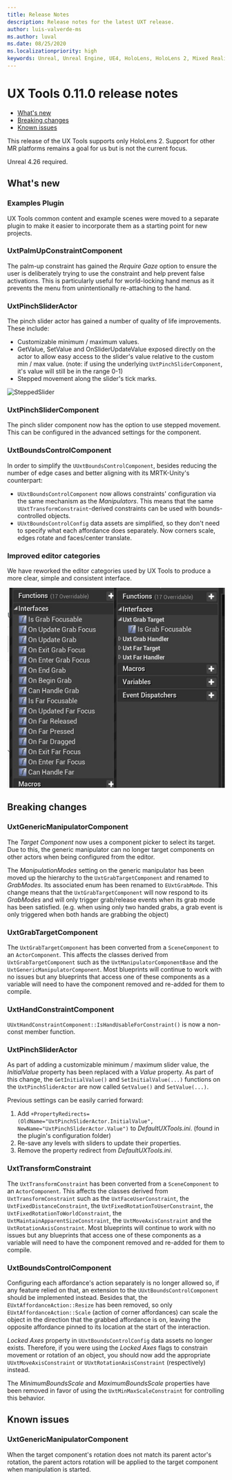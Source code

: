 ```yaml
---
title: Release Notes
description: Release notes for the latest UXT release.
author: luis-valverde-ms
ms.author: luval
ms.date: 08/25/2020
ms.localizationpriority: high
keywords: Unreal, Unreal Engine, UE4, HoloLens, HoloLens 2, Mixed Reality, development, MRTK, UXT, UX Tools, release notes
---
```


# UX Tools 0.11.0 release notes

- [What's new](#whats-new)
- [Breaking changes](#breaking-changes)
- [Known issues](#known-issues)

This release of the UX Tools supports only HoloLens 2. Support for other MR platforms remains a goal for us but is not the current focus.

Unreal 4.26 required.

## What's new

### Examples Plugin

UX Tools common content and example scenes were moved to a separate plugin to make it easier to incorporate them
as a starting point for new projects.

### UxtPalmUpConstraintComponent

The palm-up constraint has gained the _Require Gaze_ option to ensure the user is deliberately trying to use the constraint and help prevent false activations. This is particularly useful for world-locking hand menus as it prevents the menu from unintentionally re-attaching to the hand.

### UxtPinchSliderActor

The pinch slider actor has gained a number of quality of life improvements. These include:

- Customizable minimum / maximum values.
- GetValue, SetValue and OnSliderUpdateValue exposed directly on the actor to allow easy access to the slider's value relative to the custom min / max value. (note: if using the underlying `UxtPinchSliderComponent`, it's value will still be in the range 0-1)
- Stepped movement along the slider's tick marks.

![SteppedSlider](Images/Slider/SteppedSlider.gif)

### UxtPinchSliderComponent

The pinch slider component now has the option to use stepped movement. This can be configured in the advanced settings for the component.

### UxtBoundsControlComponent

In order to simplify the `UUxtBoundsControlComponent`, besides reducing the number of edge cases and better aligning with its MRTK-Unity's counterpart:

- `UUxtBoundsControlComponent` now allows constraints' configuration via the same mechanism as the _Manipulators_. This means that the same `UUxtTransformConstraint`-derived constraints can be used with bounds-controlled objects.
- `UUxtBoundsControlConfig` data assets are simplified, so they don't need to specify what each affordance does separately. Now corners scale, edges rotate and faces/center translate.

### Improved editor categories

We have reworked the editor categories used by UX Tools to produce a more clear, simple and consistent interface.

![Categories' refactor comparison](Images/ReleaseNotes/categories_refactor_comparison.jpg)

## Breaking changes

### UxtGenericManipulatorComponent

The _Target Component_ now uses a component picker to select its target. Due to this, the generic manipulator can no longer target components on other actors when being configured from the editor.

The _ManipulationModes_ setting on the generic manipulator has been moved up the hierarchy to the `UxtGrabTargetComponent` and renamed to _GrabModes_. Its associated enum has been renamed to `EUxtGrabMode`.
This change means that the `UxtGrabTargetComponent` will now respond to its _GrabModes_ and will only trigger grab/release events when its grab mode has been satisfied. (e.g. when using only two handed grabs, a grab event is only triggered when both hands are grabbing the object)

### UxtGrabTargetComponent

The `UxtGrabTargetComponent` has been converted from a `SceneComponent` to an `ActorComponent`. This affects the classes derived from `UxtGrabTargetComponent` such as the `UxtManipulatorComponentBase` and the `UxtGenericManipulatorComponent`.
Most blueprints will continue to work with no issues but any blueprints that access one of these components as a variable will need to have the component removed and re-added for them to compile.

### UxtHandConstraintComponent

`UUxtHandConstraintComponent::IsHandUsableForConstraint()` is now a non-const member function.

### UxtPinchSliderActor

As part of adding a customizable minimum / maximum slider value, the _InitialValue_ property has been replaced with a _Value_ property. As part of this change, the `GetInitialValue()` and `SetInitialValue(...)` functions on the `UxtPinchSliderActor` are now called `GetValue()` and `SetValue(...)`.

Previous settings can be easily carried forward:

1. Add `+PropertyRedirects=(OldName="UxtPinchSliderActor.InitialValue", NewName="UxtPinchSliderActor.Value")` to _DefaultUXTools.ini_. (found in the plugin's configuration folder)
2. Re-save any levels with sliders to update their properties.
3. Remove the property redirect from _DefaultUXTools.ini_.

### UxtTransformConstraint

The `UxtTransformConstraint` has been converted from a `SceneComponent` to an `ActorComponent`. This affects the classes derived from `UxtTransformConstraint` such as the `UxtFaceUserConstraint`, the `UxtFixedDistanceConstraint`, the `UxtFixedRotationToUserConstraint`, the `UxtFixedRotationToWorldConstraint`, the `UxtMaintainApparentSizeConstraint`, the `UxtMoveAxisConstraint` and the `UxtRotationAxisConstraint`.
Most blueprints will continue to work with no issues but any blueprints that access one of these components as a variable will need to have the component removed and re-added for them to compile.

### UxtBoundsControlComponent

Configuring each affordance's action separately is no longer allowed so, if any feature relied on that, an extension to the `UUxtBoundsControlComponent` should be implemented instead. Besides that, the `EUxtAffordanceAction::Resize` has been removed, so only `EUxtAffordanceAction::Scale` (action of corner affordances) can scale the object in the direction that the grabbed affordance is on, leaving the opposite affordance pinned to its location at the start of the interaction.

_Locked Axes_ property in `UUxtBoundsControlConfig` data assets no longer exists. Therefore, if you were using the _Locked Axes_ flags to constrain movement or rotation of an object, you should now add the appropriate `UUxtMoveAxisConstraint` or `UUxtRotationAxisConstraint` (respectively) instead.

The _MinimumBoundsScale_ and _MaximumBoundsScale_ properties have been removed in favor of using the `UxtMinMaxScaleConstraint` for controlling this behavior.

## Known issues

### UxtGenericManipulatorComponent

When the target component's rotation does not match its parent actor's rotation, the parent actors rotation will be applied to the target component when manipulation is started.
